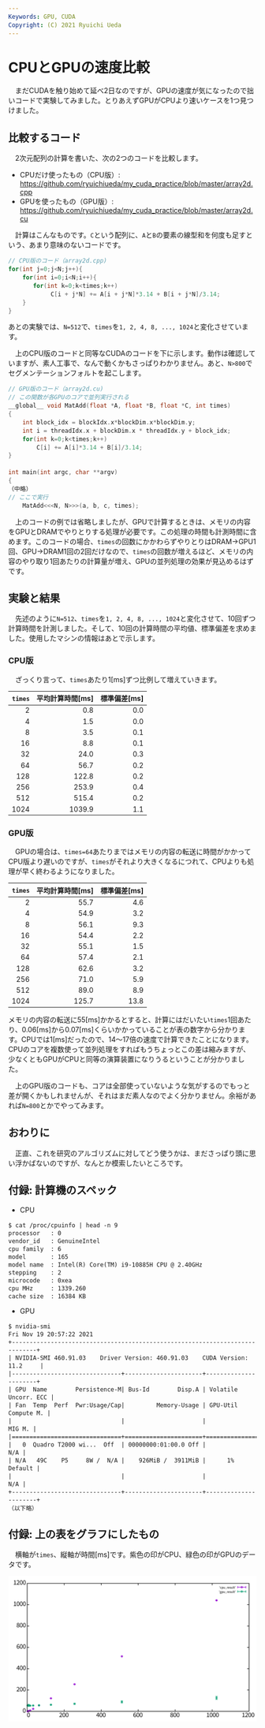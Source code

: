 ```yaml
---
Keywords: GPU, CUDA
Copyright: (C) 2021 Ryuichi Ueda
---
```


# CPUとGPUの速度比較

　まだCUDAを触り始めて延べ2日なのですが、GPUの速度が気になったので拙いコードで実験してみました。とりあえずGPUがCPUより速いケースを1つ見つけました。

## 比較するコード

　2次元配列の計算を書いた、次の2つのコードを比較します。

* CPUだけ使ったもの（CPU版）: https://github.com/ryuichiueda/my_cuda_practice/blob/master/array2d.cpp
* GPUを使ったもの（GPU版）: https://github.com/ryuichiueda/my_cuda_practice/blob/master/array2d.cu

　計算はこんなものです。`C`という配列に、`A`と`B`の要素の線型和を何度も足すという、あまり意味のないコードです。

```cpp
// CPU版のコード（array2d.cpp)
for(int j=0;j<N;j++){
    for(int i=0;i<N;i++){
       for(int k=0;k<times;k++)
            C[i + j*N] += A[i + j*N]*3.14 + B[i + j*N]/3.14;
    }
}   
```

あとの実験では、`N=512`で、`times`を`1, 2, 4, 8, ..., 1024`と変化させています。

　上のCPU版のコードと同等なCUDAのコードを下に示します。動作は確認していますが、素人工事で、なんで動くかもさっぱりわかりません。あと、`N>800`でセグメンテーションフォルトを起こします。

```cpp
// GPU版のコード（array2d.cu)
// この関数が各GPUのコアで並列実行される
__global__ void MatAdd(float *A, float *B, float *C, int times)
{
    int block_idx = blockIdx.x*blockDim.x*blockDim.y;
    int i = threadIdx.x + blockDim.x * threadIdx.y + block_idx;
    for(int k=0;k<times;k++)
        C[i] += A[i]*3.14 + B[i]/3.14;
}

int main(int argc, char **argv)
{
（中略）
// ここで実行
    MatAdd<<<N, N>>>(a, b, c, times);
```

　上のコードの例では省略しましたが、GPUで計算するときは、メモリの内容をGPUとDRAMでやりとりする処理が必要です。この処理の時間も計測時間に含めます。このコードの場合、`times`の回数にかかわらずやりとりはDRAM->GPU1回、GPU->DRAM1回の2回だけなので、`times`の回数が増えるほど、メモリの内容のやり取り1回あたりの計算量が増え、GPUの並列処理の効果が見込めるはずです。

## 実験と結果

　先述のように`N=512`、`times`を`1, 2, 4, 8, ..., 1024`と変化させて、10回ずつ計算時間を計測しました。そして、10回の計算時間の平均値、標準偏差を求めました。使用したマシンの情報はあとで示します。

### CPU版

　ざっくり言って、`times`あたり1[ms]ずつ比例して増えていきます。

| `times` | 平均計算時間[ms] | 標準偏差[ms] |
|---:|--------:|-----:|
| 2 | 0.8 | 0.0 |
| 4 | 1.5 | 0.0 |
| 8 | 3.5 | 0.1 |
| 16 | 8.8 | 0.1 |
| 32 | 24.0 | 0.3 |
| 64 | 56.7 | 0.2 |
| 128 | 122.8 | 0.2 |
| 256 | 253.9 | 0.4 |
| 512 | 515.4 | 0.2 |
| 1024 | 1039.9 | 1.1 |

### GPU版

　GPUの場合は、`times=64`あたりまではメモリの内容の転送に時間がかかってCPU版より遅いのですが、`times`がそれより大きくなるにつれて、CPUよりも処理が早く終わるようになりました。


| `times` | 平均計算時間[ms] | 標準偏差[ms] |
|---:|--------:|-----:|
| 2 | 55.7 | 4.6 |
| 4 | 54.9 | 3.2 |
| 8 | 56.1 | 9.3 |
| 16 | 54.4 | 2.2 |
| 32 | 55.1 | 1.5 |
| 64 | 57.4 | 2.1 |
| 128 | 62.6 | 3.2 |
| 256 | 71.0 | 5.9 |
| 512 | 89.0 | 8.9 |
| 1024 | 125.7 | 13.8 |


メモリの内容の転送に55[ms]かかるとすると、計算にはだいたい`times`1回あたり、0.06[ms]から0.07[ms]くらいかかっていることが表の数字から分かります。CPUでは1[ms]だったので、14〜17倍の速度で計算できたことになります。CPUのコアを複数使って並列処理をすればもうちょっとこの差は縮みますが、少なくともGPUがCPUと同等の演算装置になりうるということが分かりました。

　上のGPU版のコードも、コアは全部使っていないような気がするのでもっと差が開くかもしれませんが、それはまだ素人なのでよく分かりません。余裕があれば`N=800`とかでやってみます。


## おわりに


　正直、これを研究のアルゴリズムに対してどう使うかは、まださっぱり頭に思い浮かばないのですが、なんとか模索したいところです。


## 付録: 計算機のスペック

* CPU

```
$ cat /proc/cpuinfo | head -n 9
processor	: 0
vendor_id	: GenuineIntel
cpu family	: 6
model		: 165
model name	: Intel(R) Core(TM) i9-10885H CPU @ 2.40GHz
stepping	: 2
microcode	: 0xea
cpu MHz		: 1339.260
cache size	: 16384 KB
```

* GPU

```
$ nvidia-smi
Fri Nov 19 20:57:22 2021
+-----------------------------------------------------------------------------+
| NVIDIA-SMI 460.91.03    Driver Version: 460.91.03    CUDA Version: 11.2     |
|-------------------------------+----------------------+----------------------+
| GPU  Name        Persistence-M| Bus-Id        Disp.A | Volatile Uncorr. ECC |
| Fan  Temp  Perf  Pwr:Usage/Cap|         Memory-Usage | GPU-Util  Compute M. |
|                               |                      |               MIG M. |
|===============================+======================+======================|
|   0  Quadro T2000 wi...  Off  | 00000000:01:00.0 Off |                  N/A |
| N/A   49C    P5     8W /  N/A |    926MiB /  3911MiB |      1%      Default |
|                               |                      |                  N/A |
+-------------------------------+----------------------+----------------------+
（以下略）
```

## 付録: 上の表をグラフにしたもの

　横軸が`times`、縦軸が時間[ms]です。紫色の印がCPU、緑色の印がGPUのデータです。

![](./plot.png)
